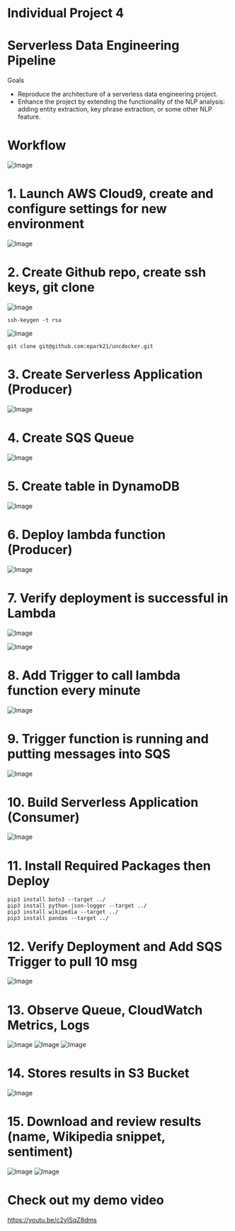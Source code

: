# Individual Project 4
# Serverless Data Engineering Pipeline

Goals
- Reproduce the architecture of a serverless data engineering project.
- Enhance the project by extending the functionality of the NLP analysis: adding entity extraction, key phrase extraction, or some other NLP feature.

# Workflow
![Image](../master/images/20.png?raw=true)

# 1. Launch AWS Cloud9, create and configure settings for new environment
![Image](../master/images/1.png?raw=true)


# 2. Create Github repo, create ssh keys, git clone
![Image](../master/images/2.png?raw=true)
```
ssh-keygen -t rsa 
```
![Image](../master/images/3.png?raw=true)

```
git clone git@github.com:epark21/uncdocker.git
```

# 3. Create Serverless Application (Producer)
![Image](../master/images/4.png?raw=true)


# 4. Create SQS Queue
![Image](../master/images/5.png?raw=true)


# 5. Create table in DynamoDB
![Image](../master/images/6.png?raw=true)


# 6.  Deploy lambda function (Producer)
![Image](../master/images/7.png?raw=true)


# 7.  Verify deployment is successful in Lambda
![Image](../master/images/8.png?raw=true)

![Image](../master/images/9.png?raw=true)


# 8.  Add Trigger to call lambda function every minute
![Image](../master/images/10.png?raw=true)


# 9. Trigger function is running and putting messages into SQS
![Image](../master/images/11.png?raw=true)


# 10. Build Serverless Application (Consumer)
![Image](../master/images/12.png?raw=true)


# 11. Install Required Packages then Deploy
```
pip3 install boto3 --target ../
pip3 install python-json-logger --target ../
pip3 install wikipedia --target ../
pip3 install pandas --target ../
```


# 12. Verify Deployment and Add SQS Trigger to pull 10 msg 
![Image](../master/images/13.png?raw=true)


# 13. Observe Queue, CloudWatch Metrics, Logs
![Image](../master/images/14.png?raw=true)
![Image](../master/images/15.png?raw=true)
![Image](../master/images/16.png?raw=true)


# 14. Stores results in S3 Bucket
![Image](../master/images/17.png?raw=true)


# 15. Download and review results (name, Wikipedia snippet, sentiment)
![Image](../master/images/18.png?raw=true)
![Image](../master/images/19.png?raw=true)

# Check out my demo video
https://youtu.be/c2yISqZ8dms











